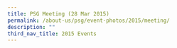 ```yaml
---
title: PSG Meeting (28 Mar 2015)
permalink: /about-us/psg/event-photos/2015/meeting/
description: ""
third_nav_title: 2015 Events
---
```


